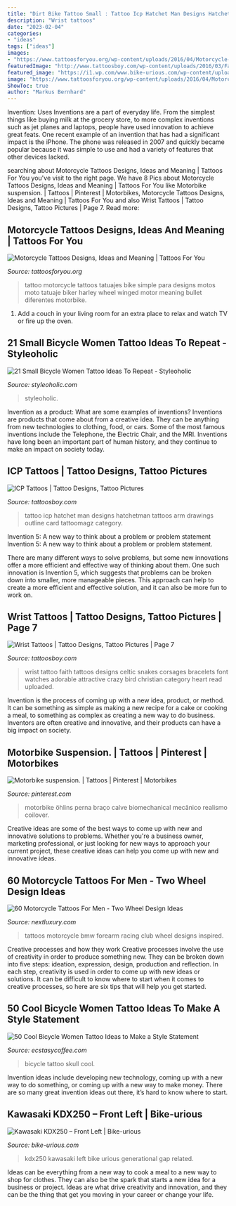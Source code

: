 ```yaml
---
title: "Dirt Bike Tattoo Small : Tattoo Icp Hatchet Man Designs Hatchetman Tattoos Arm Drawings Outline Card Tattoomagz Category"
description: "Wrist tattoos"
date: "2023-02-04"
categories:
- "ideas"
tags: ["ideas"]
images:
- "https://www.tattoosforyou.org/wp-content/uploads/2016/04/Motorcycle-Tattoos-Simple.jpg"
featuredImage: "http://www.tattoosboy.com/wp-content/uploads/2016/03/Faith-TB1035.jpg"
featured_image: "https://i1.wp.com/www.bike-urious.com/wp-content/uploads/Kawasaki-KDX250-Front-Left.jpg"
image: "https://www.tattoosforyou.org/wp-content/uploads/2016/04/Motorcycle-Tattoos-Simple.jpg"
ShowToc: true
author: "Markus Bernhard"
---
```



Invention: Uses
Inventions are a part of everyday life. From the simplest things like buying milk at the grocery store, to more complex inventions such as jet planes and laptops, people have used innovation to achieve great feats. 
One recent example of an invention that has had a significant impact is the iPhone. The phone was released in 2007 and quickly became popular because it was simple to use and had a variety of features that other devices lacked.

	

		
searching about Motorcycle Tattoos Designs, Ideas and Meaning | Tattoos For You you've visit to the right page. We have 8 Pics about Motorcycle Tattoos Designs, Ideas and Meaning | Tattoos For You like Motorbike suspension. | Tattoos | Pinterest | Motorbikes, Motorcycle Tattoos Designs, Ideas and Meaning | Tattoos For You and also Wrist Tattoos | Tattoo Designs, Tattoo Pictures | Page 7. Read more:
		
    
## Motorcycle Tattoos Designs, Ideas And Meaning | Tattoos For You

<img loading=lazy src="https://www.tattoosforyou.org/wp-content/uploads/2016/04/Motorcycle-Tattoos-Simple.jpg" onerror="this.onerror=null;this.src='https://tse1.mm.bing.net/th?id=OIP.MCc7hTSEpNuG5FPm2qNyNgHaGe&amp;pid=15.1';" alt="Motorcycle Tattoos Designs, Ideas and Meaning | Tattoos For You">

_Source: tattoosforyou.org_

>tattoo motorcycle tattoos tatuajes bike simple para designs motos moto tatuaje biker harley wheel winged motor meaning bullet diferentes motorbike. 

	

1. Add a couch in your living room for an extra place to relax and watch TV or fire up the oven.

    
## 21 Small Bicycle Women Tattoo Ideas To Repeat - Styleoholic

<img loading=lazy src="https://i.styleoholic.com/2017/02/Cute-tattoo-on-the-chest.jpg" onerror="this.onerror=null;this.src='https://tse4.mm.bing.net/th?id=OIP.yiVNq5AuGmNH6a6SGbcmsAHaE7&amp;pid=15.1';" alt="21 Small Bicycle Women Tattoo Ideas To Repeat - Styleoholic">

_Source: styleoholic.com_

>styleoholic. 

	

Invention as a product: What are some examples of inventions?
Inventions are products that come about from a creative idea. They can be anything from new technologies to clothing, food, or cars. Some of the most famous inventions include the Telephone, the Electric Chair, and the MRI. Inventions have long been an important part of human history, and they continue to make an impact on society today.

    
## ICP Tattoos | Tattoo Designs, Tattoo Pictures

<img loading=lazy src="http://www.tattoosboy.com/wp-content/uploads/2016/03/Black-ICP-Tattoo-4-TB1206.jpg" onerror="this.onerror=null;this.src='https://tse1.mm.bing.net/th?id=OIP.bLK0kqc1SX4oJY4ADhysvAHaJ9&amp;pid=15.1';" alt="ICP Tattoos | Tattoo Designs, Tattoo Pictures">

_Source: tattoosboy.com_

>tattoo icp hatchet man designs hatchetman tattoos arm drawings outline card tattoomagz category. 

	

Invention 5: A new way to think about a problem or problem statement
Invention 5: A new way to think about a problem or problem statement. 

There are many different ways to solve problems, but some new innovations offer a more efficient and effective way of thinking about them. One such innovation is Invention 5, which suggests that problems can be broken down into smaller, more manageable pieces. This approach can help to create a more efficient and effective solution, and it can also be more fun to work on.

    
## Wrist Tattoos | Tattoo Designs, Tattoo Pictures | Page 7

<img loading=lazy src="http://www.tattoosboy.com/wp-content/uploads/2016/03/Faith-TB1035.jpg" onerror="this.onerror=null;this.src='https://tse1.mm.bing.net/th?id=OIP.Y7cFoV8uTDm3I3v33ROZ6AHaJ4&amp;pid=15.1';" alt="Wrist Tattoos | Tattoo Designs, Tattoo Pictures | Page 7">

_Source: tattoosboy.com_

>wrist tattoo faith tattoos designs celtic snakes corsages bracelets font watches adorable attractive crazy bird christian category heart read uploaded. 

	

Invention is the process of coming up with a new idea, product, or method. It can be something as simple as making a new recipe for a cake or cooking a meal, to something as complex as creating a new way to do business. Inventors are often creative and innovative, and their products can have a big impact on society.

    
## Motorbike Suspension. | Tattoos | Pinterest | Motorbikes

<img loading=lazy src="https://s-media-cache-ak0.pinimg.com/736x/c4/ef/60/c4ef6090bd035d766a75954efc51beda.jpg" onerror="this.onerror=null;this.src='https://tse4.mm.bing.net/th?id=OIP.cvPNV9RrqoRuKBTNJ12qSgHaJ4&amp;pid=15.1';" alt="Motorbike suspension. | Tattoos | Pinterest | Motorbikes">

_Source: pinterest.com_

>motorbike öhlins perna braço calve biomechanical mecânico realismo coilover. 

	

Creative ideas are some of the best ways to come up with new and innovative solutions to problems. Whether you're a business owner, marketing professional, or just looking for new ways to approach your current project, these creative ideas can help you come up with new and innovative ideas.

    
## 60 Motorcycle Tattoos For Men - Two Wheel Design Ideas

<img loading=lazy src="http://nextluxury.com/wp-content/uploads/forearm-bmw-motorcycle-club-tattoos-for-men.jpg" onerror="this.onerror=null;this.src='https://tse1.mm.bing.net/th?id=OIP.nTl3aKbmsfr7xbRN3dhPEAAAAA&amp;pid=15.1';" alt="60 Motorcycle Tattoos For Men - Two Wheel Design Ideas">

_Source: nextluxury.com_

>tattoos motorcycle bmw forearm racing club wheel designs inspired. 

	

Creative processes and how they work
Creative processes involve the use of creativity in order to produce something new. They can be broken down into five steps: ideation, expression, design, production and reflection. In each step, creativity is used in order to come up with new ideas or solutions. It can be difficult to know where to start when it comes to creative processes, so here are six tips that will help you get started.

    
## 50 Cool Bicycle Women Tattoo Ideas To Make A Style Statement

<img loading=lazy src="https://i0.wp.com/www.ecstasycoffee.com/wp-content/uploads/2017/05/Life-is-like-riding-a-bicycle-in-order-to-stay-balanced-you-need-to-keep-moving.-A-cosmic-fusion-of-a-bicycle-and-a-skull-delineated-for-a-cyclist..jpg?resize=750%2C881" onerror="this.onerror=null;this.src='https://tse1.mm.bing.net/th?id=OIP.-RLgG-VR-TlwjOeoFlMJHQHaIs&amp;pid=15.1';" alt="50 Cool Bicycle Women Tattoo Ideas to Make a Style Statement">

_Source: ecstasycoffee.com_

>bicycle tattoo skull cool. 

	

Invention ideas include developing new technology, coming up with a new way to do something, or coming up with a new way to make money. There are so many great invention ideas out there, it’s hard to know where to start.

    
## Kawasaki KDX250 – Front Left | Bike-urious

<img loading=lazy src="https://i1.wp.com/www.bike-urious.com/wp-content/uploads/Kawasaki-KDX250-Front-Left.jpg" onerror="this.onerror=null;this.src='https://tse2.mm.bing.net/th?id=OIP.L8VWOZ2LeglpXMo9bkWJbQHaE4&amp;pid=15.1';" alt="Kawasaki KDX250 – Front Left | Bike-urious">

_Source: bike-urious.com_

>kdx250 kawasaki left bike urious generational gap related. 

	

Ideas can be everything from a new way to cook a meal to a new way to shop for clothes. They can also be the spark that starts a new idea for a business or project. Ideas are what drive creativity and innovation, and they can be the thing that get you moving in your career or change your life.

